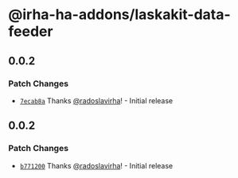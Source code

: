 # @irha-ha-addons/laskakit-data-feeder

## 0.0.2

### Patch Changes

- [`7ecab8a`](https://github.com/radoslavirha/ha-addons/commit/7ecab8af56b6658f676f66c855812c58dd5311e5) Thanks [@radoslavirha](https://github.com/radoslavirha)! - Initial release

## 0.0.2

### Patch Changes

- [`b771200`](https://github.com/radoslavirha/ha-addons/commit/b771200f366bfdcdddabd85830bb43af71667354) Thanks [@radoslavirha](https://github.com/radoslavirha)! - Initial release
